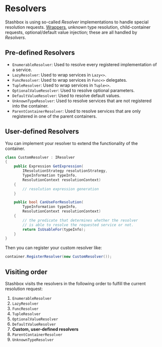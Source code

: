 # Resolvers

Stashbox is using so-called *Resolver* implementations to handle special resolution requests. [Wrappers](advanced/generics?id=wrappers), unknown type resolution, child-container requests, optional/default value injection; these are all handled by *Resolvers*.

## Pre-defined Resolvers
* `EnumerableResolver`: Used to resolve every registered implementation of a service.
* `LazyResolver`: Used to wrap services in `Lazy<>`.
* `FuncResolver`: Used to wrap services in `Func<>` delegates.
* `TupleResolver`: Used to wrap services in `Tuple<>`.
* `OptionalValueResolver`: Used to resolve optional parameters.
* `DefaultValueResolver`: Used to resolve default values.
* `UnknownTypeResolver`: Used to resolve services that are not registered into the container.
* `ParentContainerResolver`: Used to resolve services that are only registered in one of the parent containers.

## User-defined Resolvers
You can implement your resolver to extend the functionality of the container.
```cs
class CustomResolver : IResolver
{
    public Expression GetExpression(
        IResolutionStrategy resolutionStrategy,
        TypeInformation typeInfo,
        ResolutionContext resolutionContext)
    {
        // resolution expression generation
    }

    public bool CanUseForResolution(
        TypeInformation typeInfo,
        ResolutionContext resolutionContext)
    {
	    // the predicate that determines whether the resolver 
        // is able to resolve the requested service or not.
        return IsUsableFor(typeInfo);
    }
}
```
Then you can register your custom resolver like:
```cs
container.RegisterResolver(new CustomResolver());
```

## Visiting order
Stashbox visits the resolvers in the following order to fulfill the current resolution request:

1. `EnumerableResolver`
2. `LazyResolver`
3. `FuncResolver`
4. `TupleResolver`
5. `OptionalValueResolver`
6. `DefaultValueResolver`
7. **Custom, user-defined resolvers**
8. `ParentContainerResolver`
9. `UnknownTypeResolver`
